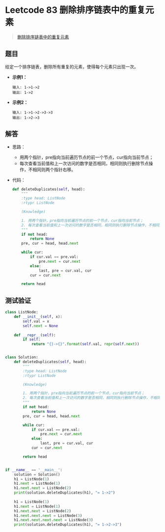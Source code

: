 # Leetcode 83 删除排序链表中的重复元素

> [删除排序链表中的重复元素](https://leetcode-cn.com/problems/remove-duplicates-from-sorted-list/)

## 题目

给定一个排序链表，删除所有重复的元素，使得每个元素只出现一次。

- **示例1：**

  ```
  输入: 1->1->2
  输出: 1->2
  ```

- **示例2：**

  ```
  输入: 1->1->2->3->3
  输出: 1->2->3
  ```

## 解答

- 思路：

  - 用两个指针，pre指向当前遍历节点的前一个节点，cur指向当前节点；
  - 每次查看当前值和上一次访问的数字是否相同，相同则执行删除节点操作，不相同则两个指针右移。

- 代码：

  ```python
  def deleteDuplicates(self, head):
      """
      :type head: ListNode
      :rtypr ListNode
  
      (Knowledge)
  
      1. 用两个指针，pre指向当前遍历节点的前一个节点，cur指向当前节点；
      2. 每次查看当前值和上一次访问的数字是否相同，相同则执行删除节点操作，不相同则两个指针右移
      """
      if not head:
          return None
      pre, cur = head, head.next
  
      while cur:
          if cur.val == pre.val:
              pre.next = cur.next
          else:
              last, pre = cur.val, cur
          cur = cur.next
  
      return head
  ```

## 测试验证

```python
class ListNode:
    def __init__(self, x):
        self.val = x
        self.next = None
    
    def __repr__(self):
        if self:
            return "{}->{}".format(self.val, repr(self.next))


class Solution:
    def deleteDuplicates(self, head):
        """
        :type head: ListNode
        :rtypr ListNode

        (Knowledge)

        1. 用两个指针，pre指向当前遍历节点的前一个节点，cur指向当前节点；
        2. 每次查看当前值和上一次访问的数字是否相同，相同则执行删除节点操作，不相同则两个指针右移
        """
        if not head:
            return None
        pre, cur = head, head.next

        while cur:
            if cur.val == pre.val:
                pre.next = cur.next
            else:
                last, pre = cur.val, cur
            cur = cur.next

        return head


if __name__ == '__main__':
    solution = Solution()
    h1 = ListNode(1)
    h1.next = ListNode(1)
    h1.next.next = ListNode(2)
    print(solution.deleteDuplicates(h1), "= 1->2")
    
    h1 = ListNode(1)
    h1.next = ListNode(1)
    h1.next.next = ListNode(2)
    h1.next.next.next = ListNode(3)
    h1.next.next.next.next = ListNode(3)
    print(solution.deleteDuplicates(h1), "= 1->2->3")
```

